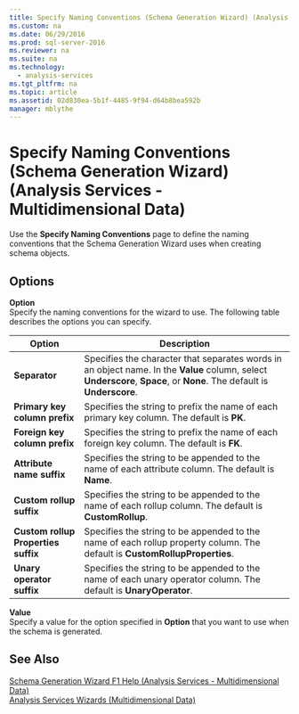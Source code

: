 ```yaml
---
title: Specify Naming Conventions (Schema Generation Wizard) (Analysis Services - Multidimensional Data)
ms.custom: na
ms.date: 06/29/2016
ms.prod: sql-server-2016
ms.reviewer: na
ms.suite: na
ms.technology: 
  - analysis-services
ms.tgt_pltfrm: na
ms.topic: article
ms.assetid: 02d830ea-5b1f-4485-9f94-d64b8bea592b
manager: mblythe
---
```

# Specify Naming Conventions (Schema Generation Wizard) (Analysis Services - Multidimensional Data)
Use the **Specify Naming Conventions** page to define the naming conventions that the Schema Generation Wizard uses when creating schema objects.  
  
## Options  
 **Option**  
 Specify the naming conventions for the wizard to use. The following table describes the options you can specify.  
  
|Option|Description|  
|------------|-----------------|  
|**Separator**|Specifies the character that separates words in an object name. In the **Value** column, select **Underscore**, **Space**, or **None**. The default is **Underscore**.|  
|**Primary key column prefix**|Specifies the string to prefix the name of each primary key column. The default is **PK**.|  
|**Foreign key column prefix**|Specifies the string to prefix the name of each foreign key column. The default is **FK**.|  
|**Attribute name suffix**|Specifies the string to be appended to the name of each attribute column. The default is **Name**.|  
|**Custom rollup suffix**|Specifies the string to be appended to the name of each rollup column. The default is **CustomRollup**.|  
|**Custom rollup Properties suffix**|Specifies the string to be appended to the name of each rollup property column. The default is **CustomRollupProperties**.|  
|**Unary operator suffix**|Specifies the string to be appended to the name of each unary operator column. The default is **UnaryOperator**.|  
  
 **Value**  
 Specify a value for the option specified in **Option** that you want to use when the schema is generated.  
  
## See Also  
 [Schema Generation Wizard F1 Help (Analysis Services - Multidimensional Data)](../../Topics/TopicNameNotContainA/Schema-Generation-Wizard-F1-Help--Analysis-Services---Multidimensional-Data-.md)   
 [Analysis Services Wizards (Multidimensional Data)](../../Topics/TopicNameNotContainA/Analysis-Services-Wizards--Multidimensional-Data-.md)